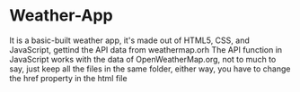 # Weather-App
It is a basic-built weather app, it's made out of HTML5, CSS, and JavaScript, gettind the API data from weathermap.orh
The API function in JavaScript works with the data of OpenWeatherMap.org, not to much to say, just keep all the files in the same folder, either way, you have to change the href property in the html file

